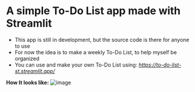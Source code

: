 # A simple To-Do List app made with Streamlit
- This app is still in development, but the source code is there for anyone to use
- For now the idea is to make a weekly To-Do List, to help myself be organized
- You can use and make your own To-Do List using: *https://to-do-list-st.streamlit.app/*

**How It looks like:**
  ![image](https://github.com/yassine-thlija/To-Do-List-app-with-streamlit/assets/59317301/967fbc66-86b7-4391-847d-6ad580b6ff20)
